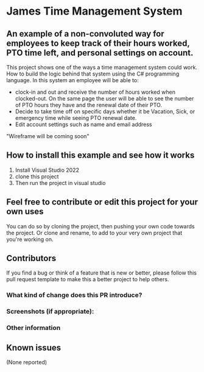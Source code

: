 # James Time Management System

## An example of a non-convoluted way for employees to keep track of their hours worked, PTO time left, and personal settings on account.

This project shows one of the ways a time management system could work. How to build the logic behind that system
using the C# programming language. In this system an employee will be able to:

* clock-in and out and receive the number of hours worked when clocked-out. On the same 
page the user will be able to see the number of PTO hours they have and the renewal date of their PTO.
* Decide to take time off on specific days whether it be Vacation, Sick, or emergency time while seeing PTO renewal date.
* Edit account settings such as name and email address

"Wireframe will be coming soon"

## How to install this example and see how it works
1. Install Visual Studio 2022
2. clone this project
3. Then run the project in visual studio  

## Feel free to contribute or edit this project for your own uses
You can do so by cloning the project, then pushing your own code towards the project. Or clone and rename, to add to
your very own project that you're working on.

## Contributors
If you find a bug or think of a feature that is new or better, please follow this pull request template to make this a better project
to help others.

### What kind of change does this PR introduce?

### Screenshots (if appropriate):

### Other information

## Known issues
(None reported)

